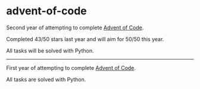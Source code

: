 # advent-of-code

Second year of attempting to complete [Advent of Code](https://adventofcode.com/2022/).

Completed 43/50 stars last year and will aim for 50/50 this year.

All tasks will be solved with Python.

---

First year of attempting to complete [Advent of Code](https://adventofcode.com/2021/).

All tasks are solved with Python.
